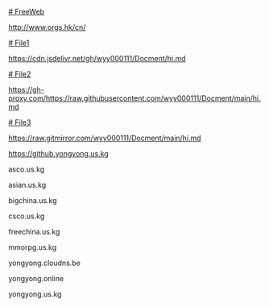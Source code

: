 [# FreeWeb](http://www.orgs.hk/cn/)

http://www.orgs.hk/cn/


[# File1](https://cdn.jsdelivr.net/gh/wyy000111/Docment/hi.md)

https://cdn.jsdelivr.net/gh/wyy000111/Docment/hi.md


[# File2](https://gh-proxy.com/https://raw.githubusercontent.com/wyy000111/Docment/main/hi.md)


https://gh-proxy.com/https://raw.githubusercontent.com/wyy000111/Docment/main/hi.md



[# File3](https://raw.gitmirror.com/wyy000111/Docment/main/hi.md)


https://raw.gitmirror.com/wyy000111/Docment/main/hi.md



https://github.yongyong.us.kg

asco.us.kg

asian.us.kg

bigchina.us.kg

csco.us.kg

freechina.us.kg

mmorpg.us.kg

yongyong.cloudns.be

yongyong.online

yongyong.us.kg
